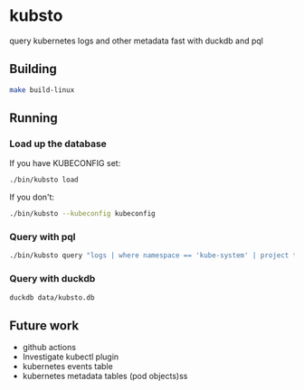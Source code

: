 # kubsto
query kubernetes logs and other metadata fast with duckdb and pql
## Building 

```sh
make build-linux
```

## Running

### Load up the database

If you have KUBECONFIG set:
```sh
./bin/kubsto load
```

If you don't:
```sh
./bin/kubsto --kubeconfig kubeconfig
```
### Query with pql

```sh
./bin/kubsto query "logs | where namespace == 'kube-system' | project time, log | where contains(log, 'error')"
```

### Query with duckdb

```sh
duckdb data/kubsto.db
```

## Future work

* github actions
* Investigate kubectl plugin
* kubernetes events table
* kubernetes metadata tables (pod objects)ss